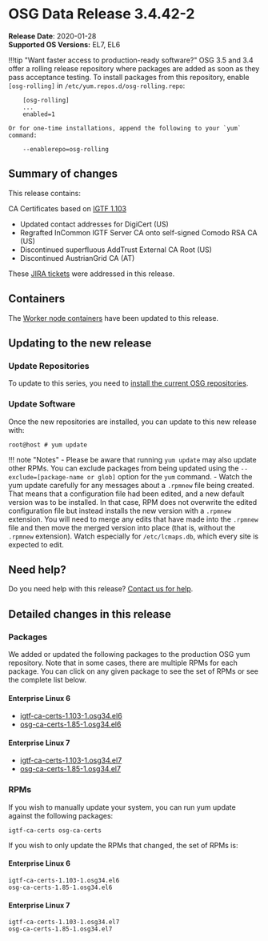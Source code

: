 OSG Data Release 3.4.42-2
=========================

**Release Date**: 2020-01-28    
**Supported OS Versions:** EL7, EL6

!!!tip "Want faster access to production-ready software?"
    OSG 3.5 and 3.4 offer a rolling release repository where packages are added as soon as they pass acceptance testing.
    To install packages from this repository, enable `[osg-rolling]` in `/etc/yum.repos.d/osg-rolling.repo`:

        [osg-rolling]
        ...
        enabled=1

    Or for one-time installations, append the following to your `yum` command:

        --enablerepo=osg-rolling

Summary of changes
------------------

This release contains:

CA Certificates based on [IGTF 1.103](http://dist.eugridpma.info/distribution/igtf/current/CHANGES)

-   Updated contact addresses for DigiCert (US)
-   Regrafted InCommon IGTF Server CA onto self-signed Comodo RSA CA (US)
-   Discontinued superfluous AddTrust External CA Root (US)
-   Discontinued AustrianGrid CA (AT)

These [JIRA tickets](https://jira.opensciencegrid.org/issues/?jql=project%20%3D%20SOFTWARE%20AND%20fixVersion%20%3D%203.4.42-2%20ORDER%20BY%20priority%20DESC%2C%20key%20DESC) were addressed in this release.

Containers
----------

The [Worker node containers](/worker-node/using-wn-containers/) have been updated to this release.

Updating to the new release
---------------------------

### Update Repositories

To update to this series, you need to [install the current OSG repositories](/common/yum#install-osg-repositories).

### Update Software

Once the new repositories are installed, you can update to this new release with:

``` console
root@host # yum update
```

!!! note "Notes"
    -   Please be aware that running `yum update` may also update other RPMs. You can exclude packages from being updated using the `--exclude=[package-name or glob]` option for the `yum` command.
    -   Watch the yum update carefully for any messages about a `.rpmnew` file being created. That means that a configuration file had been edited, and a new default version was to be installed. In that case, RPM does not overwrite the edited configuration file but instead installs the new version with a `.rpmnew` extension. You will need to merge any edits that have made into the `.rpmnew` file and then move the merged version into place (that is, without the `.rpmnew` extension). Watch especially for `/etc/lcmaps.db`, which every site is expected to edit.

Need help?
----------

Do you need help with this release? [Contact us for help](/common/help).

Detailed changes in this release
--------------------------------

### Packages

We added or updated the following packages to the production OSG yum repository. Note that in some cases, there are multiple RPMs for each package. You can click on any given package to see the set of RPMs or see the complete list below.

#### Enterprise Linux 6

-   [igtf-ca-certs-1.103-1.osg34.el6](https://koji.chtc.wisc.edu/koji/search?match=glob&type=build&terms=igtf-ca-certs-1.103-1.osg34.el6)
-   [osg-ca-certs-1.85-1.osg34.el6](https://koji.chtc.wisc.edu/koji/search?match=glob&type=build&terms=osg-ca-certs-1.85-1.osg34.el6)

#### Enterprise Linux 7

-   [igtf-ca-certs-1.103-1.osg34.el7](https://koji.chtc.wisc.edu/koji/search?match=glob&type=build&terms=igtf-ca-certs-1.103-1.osg34.el7)
-   [osg-ca-certs-1.85-1.osg34.el7](https://koji.chtc.wisc.edu/koji/search?match=glob&type=build&terms=osg-ca-certs-1.85-1.osg34.el7)

### RPMs

If you wish to manually update your system, you can run yum update against the following packages:

    igtf-ca-certs osg-ca-certs

If you wish to only update the RPMs that changed, the set of RPMs is:

#### Enterprise Linux 6

``` file
igtf-ca-certs-1.103-1.osg34.el6
osg-ca-certs-1.85-1.osg34.el6
```

#### Enterprise Linux 7

``` file
igtf-ca-certs-1.103-1.osg34.el7
osg-ca-certs-1.85-1.osg34.el7
```
